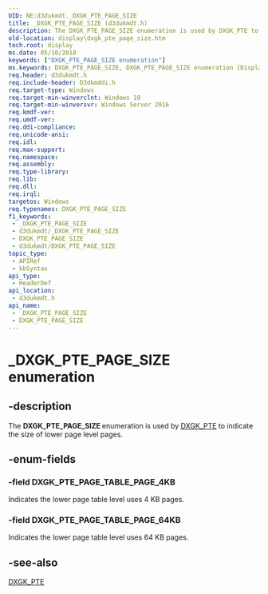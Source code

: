 ```yaml
---
UID: NE:d3dukmdt._DXGK_PTE_PAGE_SIZE
title: _DXGK_PTE_PAGE_SIZE (d3dukmdt.h)
description: The DXGK_PTE_PAGE_SIZE enumeration is used by DXGK_PTE to indicate the size of lower page level pages.
old-location: display\dxgk_pte_page_size.htm
tech.root: display
ms.date: 05/10/2018
keywords: ["DXGK_PTE_PAGE_SIZE enumeration"]
ms.keywords: DXGK_PTE_PAGE_SIZE, DXGK_PTE_PAGE_SIZE enumeration [Display Devices], DXGK_PTE_PAGE_TABLE_PAGE_4KB, DXGK_PTE_PAGE_TABLE_PAGE_64KB, _DXGK_PTE_PAGE_SIZE, d3dukmdt/DXGK_PTE_PAGE_SIZE, d3dukmdt/DXGK_PTE_PAGE_TABLE_PAGE_4KB, d3dukmdt/DXGK_PTE_PAGE_TABLE_PAGE_64KB, display.dxgk_pte_page_size
req.header: d3dukmdt.h
req.include-header: D3dkmddi.h
req.target-type: Windows
req.target-min-winverclnt: Windows 10
req.target-min-winversvr: Windows Server 2016
req.kmdf-ver: 
req.umdf-ver: 
req.ddi-compliance: 
req.unicode-ansi: 
req.idl: 
req.max-support: 
req.namespace: 
req.assembly: 
req.type-library: 
req.lib: 
req.dll: 
req.irql: 
targetos: Windows
req.typenames: DXGK_PTE_PAGE_SIZE
f1_keywords:
 - _DXGK_PTE_PAGE_SIZE
 - d3dukmdt/_DXGK_PTE_PAGE_SIZE
 - DXGK_PTE_PAGE_SIZE
 - d3dukmdt/DXGK_PTE_PAGE_SIZE
topic_type:
 - APIRef
 - kbSyntax
api_type:
 - HeaderDef
api_location:
 - d3dukmdt.h
api_name:
 - _DXGK_PTE_PAGE_SIZE
 - DXGK_PTE_PAGE_SIZE
---
```


# _DXGK_PTE_PAGE_SIZE enumeration


## -description

The <b>DXGK_PTE_PAGE_SIZE </b>enumeration is used by <a href="/windows-hardware/drivers/ddi/d3dukmdt/ns-d3dukmdt-_dxgk_pte">DXGK_PTE</a> to indicate the size of lower page level pages.

## -enum-fields

### -field DXGK_PTE_PAGE_TABLE_PAGE_4KB

Indicates the lower page table level uses 4 KB pages.

### -field DXGK_PTE_PAGE_TABLE_PAGE_64KB

Indicates the lower page table level uses 64 KB pages.

## -see-also

<a href="/windows-hardware/drivers/ddi/d3dukmdt/ns-d3dukmdt-_dxgk_pte">DXGK_PTE</a>

